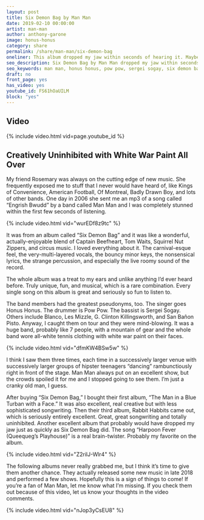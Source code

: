 ```yaml
---
layout: post
title: Six Demon Bag by Man Man
date: 2019-02-10 00:00:00
artist: man-man
author: anthony-garone
image: honus-honus
category: share
permalink: /share/man-man/six-demon-bag
oneliner: This album dropped my jaw within seconds of hearing it. Maybe it will drop yours too.
seo_description: Six Demon Bag by Man Man dropped my jaw within seconds of hearing it. Maybe it will drop yours too.
seo_keywords: man man, honus honus, pow pow, sergei sogay, six demon bag, rabbit habbits, the man in a blue turban with a face
draft: no
front_page: yes
has_video: yes
youtube_id: FS61hOaUILM
block: "yes"
---
```

## Video

{% include video.html vid=page.youtube_id %}

## Creatively Uninhibited with White War Paint All Over

My friend Rosemary was always on the cutting edge of new music. She frequently exposed me to stuff that I never would have heard of, like Kings of Convenience, American Football, Of Montreal, Badly Drawn Boy, and lots of other bands. One day in 2006 she sent me an mp3 of a song called “Engrish Bwudd” by a band called Man Man and I was completely stunned within the first few seconds of listening.

{% include video.html vid="wurEDf8z9tc" %}

It was from an album called “Six Demon Bag” and it was like a wonderful, actually-enjoyable blend of Captain Beefheart, Tom Waits, Squirrel Nut Zippers, and circus music. I loved everything about it. The carnival-esque feel, the very-multi-layered vocals, the bouncy minor keys, the nonsensical lyrics, the strange percussion, and especially the live roomy sound of the record.

The whole album was a treat to my ears and unlike anything I’d ever heard before. Truly unique, fun, and musical, which is a rare combination. Every single song on this album is great and seriously so fun to listen to.

The band members had the greatest pseudonyms, too. The singer goes Honus Honus. The drummer is Pow Pow. The bassist is Sergei Sogay. Others include Blanco, Les Mizzle, G. Clinton Killingsworth, and San Bañon Pisto. Anyway, I caught them on tour and they were mind-blowing. It was a huge band, probably like 7 people, with a mountain of gear and the whole band wore all-white tennis clothing with white war paint on their faces.

{% include video.html vid="dfmKW4BSw5w" %}

I think I saw them three times, each time in a successively larger venue with successively larger groups of hipster teenagers “dancing” rambunctiously right in front of the stage. Man Man always put on an excellent show, but the crowds spoiled it for me and I stopped going to see them. I’m just a cranky old man, I guess.

After buying “Six Demon Bag,” I bought their first album, “The Man in a Blue Turban with a Face.” It was also excellent, real creative but with less sophisticated songwriting. Then their third album, Rabbit Habbits came out, which is seriously entirely excellent. Great, great songwriting and totally uninhibited. Another excellent album that probably would have dropped my jaw just as quickly as Six Demon Bag did. The song “Harpoon Fever (Queequeg’s Playhouse)” is a real brain-twister. Probably my favorite on the album.

{% include video.html vid="Z2rilJ-Wlr4" %}

The following albums never really grabbed me, but I think it’s time to give them another chance. They actually released some new music in late 2018 and performed a few shows. Hopefully this is a sign of things to come! If you’re a fan of Man Man, let me know what I’m missing. If you check them out because of this video, let us know your thoughts in the video comments.

{% include video.html vid="nJop3yCsEU8" %}
